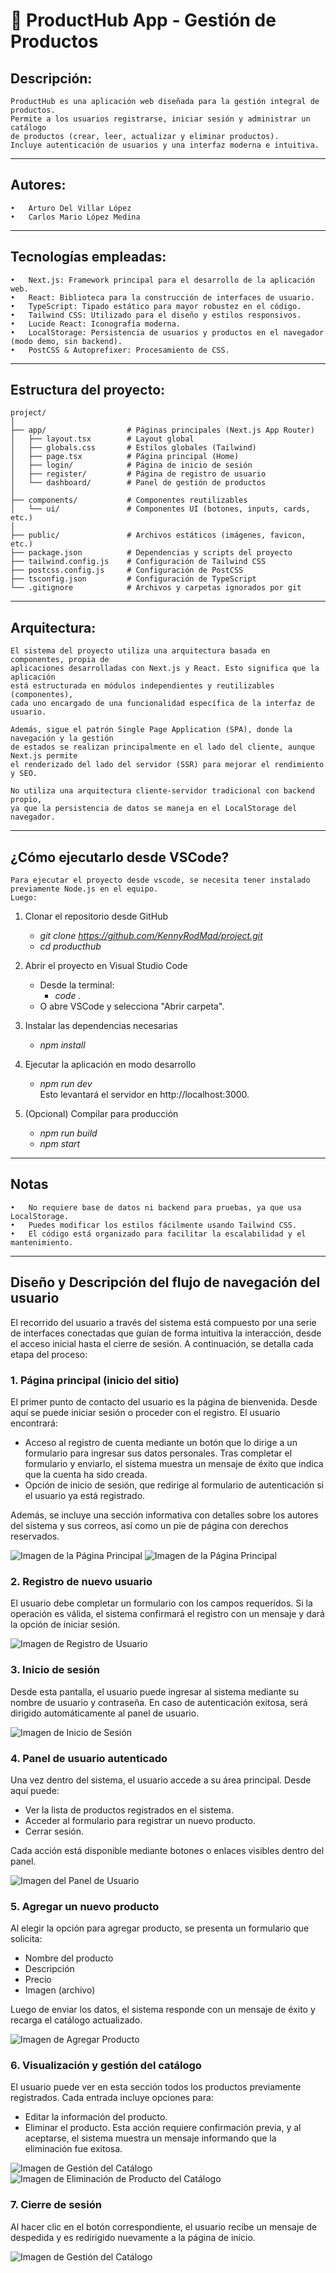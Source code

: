# 🚀 ProductHub App - Gestión de Productos  

## Descripción:

    ProductHub es una aplicación web diseñada para la gestión integral de productos.  
    Permite a los usuarios registrarse, iniciar sesión y administrar un catálogo  
    de productos (crear, leer, actualizar y eliminar productos).  
    Incluye autenticación de usuarios y una interfaz moderna e intuitiva.

---

## Autores:

    •	Arturo Del Villar López
    •	Carlos Mario López Medina

---

## Tecnologías empleadas:

    •	Next.js: Framework principal para el desarrollo de la aplicación web.
    •	React: Biblioteca para la construcción de interfaces de usuario.
    •	TypeScript: Tipado estático para mayor robustez en el código.
    •	Tailwind CSS: Utilizado para el diseño y estilos responsivos.
    •	Lucide React: Iconografía moderna.
    •	LocalStorage: Persistencia de usuarios y productos en el navegador (modo demo, sin backend).
    •	PostCSS & Autoprefixer: Procesamiento de CSS.

---

## Estructura del proyecto:

    project/
    │
    ├── app/                  # Páginas principales (Next.js App Router)
    │   ├── layout.tsx        # Layout global
    │   ├── globals.css       # Estilos globales (Tailwind)
    │   ├── page.tsx          # Página principal (Home)
    │   ├── login/            # Página de inicio de sesión
    │   ├── register/         # Página de registro de usuario
    │   └── dashboard/        # Panel de gestión de productos
    │
    ├── components/           # Componentes reutilizables
    │   └── ui/               # Componentes UI (botones, inputs, cards, etc.)
    │
    ├── public/               # Archivos estáticos (imágenes, favicon, etc.)
    ├── package.json          # Dependencias y scripts del proyecto
    ├── tailwind.config.js    # Configuración de Tailwind CSS
    ├── postcss.config.js     # Configuración de PostCSS
    ├── tsconfig.json         # Configuración de TypeScript
    └── .gitignore            # Archivos y carpetas ignorados por git

---

## Arquitectura:

    El sistema del proyecto utiliza una arquitectura basada en componentes, propia de  
    aplicaciones desarrolladas con Next.js y React. Esto significa que la aplicación  
    está estructurada en módulos independientes y reutilizables (componentes),  
    cada uno encargado de una funcionalidad específica de la interfaz de usuario.

    Además, sigue el patrón Single Page Application (SPA), donde la navegación y la gestión  
    de estados se realizan principalmente en el lado del cliente, aunque Next.js permite  
    el renderizado del lado del servidor (SSR) para mejorar el rendimiento y SEO.

    No utiliza una arquitectura cliente-servidor tradicional con backend propio,  
    ya que la persistencia de datos se maneja en el LocalStorage del navegador.

---

## ¿Cómo ejecutarlo desde VSCode?

    Para ejecutar el proyecto desde vscode, se necesita tener instalado previamente Node.js en el equipo.  
    Luego:

1.	Clonar el repositorio desde GitHub
    - _git clone https://github.com/KennyRodMad/project.git_
    - _cd producthub_

2.	Abrir el proyecto en Visual Studio Code
    - Desde la terminal:
        - _code ._
    - O abre VSCode y selecciona "Abrir carpeta".
    
3.	Instalar las dependencias necesarias
    - _npm install_

4.	Ejecutar la aplicación en modo desarrollo
    - _npm run dev_  
    Esto levantará el servidor en http://localhost:3000.
    
5.	(Opcional) Compilar para producción
    - _npm run build_
    - _npm start_

---

## Notas

    •	No requiere base de datos ni backend para pruebas, ya que usa LocalStorage.
    •	Puedes modificar los estilos fácilmente usando Tailwind CSS.
    •	El código está organizado para facilitar la escalabilidad y el mantenimiento.

---

## Diseño y Descripción del flujo de navegación del usuario

El recorrido del usuario a través del sistema está compuesto por una serie de interfaces conectadas que guían de forma intuitiva la interacción, desde el acceso inicial hasta el cierre de sesión. A continuación, se detalla cada etapa del proceso:


### 1. Página principal (inicio del sitio)

El primer punto de contacto del usuario es la página de bienvenida. Desde aquí se puede iniciar sesión o proceder con el registro. El usuario encontrará:

- Acceso al registro de cuenta mediante un botón que lo dirige a un formulario para ingresar sus datos personales. Tras completar el formulario y enviarlo, el sistema muestra un mensaje de éxito que indica que la cuenta ha sido creada.
- Opción de inicio de sesión, que redirige al formulario de autenticación si el usuario ya está registrado.

Además, se incluye una sección informativa con detalles sobre los autores del sistema y sus correos, así como un pie de página con derechos reservados.

![Imagen de la Página Principal](/public/img/1.%20Página%20de%20Inicio.png)
![Imagen de la Página Principal](/public/img/2.%20Página%20de%20Inicio.png)



### 2. Registro de nuevo usuario

El usuario debe completar un formulario con los campos requeridos. Si la operación es válida, el sistema confirmará el registro con un mensaje y dará la opción de iniciar sesión.

![Imagen de Registro de Usuario](/public/img/3.%20Formulario%20de%20registro%20de%20usuario.png)


### 3. Inicio de sesión

Desde esta pantalla, el usuario puede ingresar al sistema mediante su nombre de usuario y contraseña. En caso de autenticación exitosa, será dirigido automáticamente al panel de usuario.

![Imagen de Inicio de Sesión](/public/img/4.%203.%20Formulario%20de%20inicio%20de%20sesión.png)



### 4. Panel de usuario autenticado

Una vez dentro del sistema, el usuario accede a su área principal. Desde aquí puede:

- Ver la lista de productos registrados en el sistema.
- Acceder al formulario para registrar un nuevo producto.
- Cerrar sesión.

Cada acción está disponible mediante botones o enlaces visibles dentro del panel.

![Imagen del Panel de Usuario](/public/img/5.%20Panel%20de%20usuario%20logueado.png)



### 5. Agregar un nuevo producto

Al elegir la opción para agregar producto, se presenta un formulario que solicita:

- Nombre del producto
- Descripción
- Precio
- Imagen (archivo)

Luego de enviar los datos, el sistema responde con un mensaje de éxito y recarga el catálogo actualizado.

![Imagen de Agregar Producto](/public/img/6,%20Agregando%20datos%20de%20producto.png)



### 6. Visualización y gestión del catálogo

El usuario puede ver en esta sección todos los productos previamente registrados. Cada entrada incluye opciones para:

- Editar la información del producto.
- Eliminar el producto. Esta acción requiere confirmación previa, y al aceptarse, el sistema muestra un mensaje informando que la eliminación fue exitosa.

![Imagen de Gestión del Catálogo](/public/img/7.%20visualizando%20lista%20de%20productos%20ingresados.png)
![Imagen de Eliminación de Producto del Catálogo](/public/img/8.%20Eliminación%20de%20producto.png)


### 7. Cierre de sesión

Al hacer clic en el botón correspondiente, el usuario recibe un mensaje de despedida y es redirigido nuevamente a la página de inicio.

![Imagen de Gestión del Catálogo](/public/img/9.%20Cerrando%20sesión.png)


